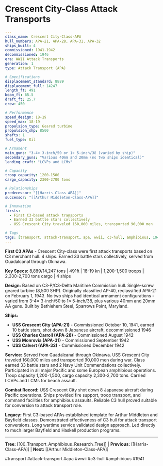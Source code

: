 # Crescent City-Class Attack Transports

```yaml
---
class_name: Crescent City-Class-APA
hull_numbers: APA-21, APA-28, APA-31, APA-32
ships_built: 4
commissioned: 1941-1942
decommissioned: 1946
era: WWII Attack Transports
generation: 1
type: Attack Transport (APA)

# Specifications
displacement_standard: 8889
displacement_full: 14247
length_ft: 491
beam_ft: 65.5
draft_ft: 25.7
crew: 450

# Performance
speed_design: 18-19
speed_max: 18-19
propulsion_type: Geared turbine
propulsion_shp: 8500
shafts: 1
fuel_type: Oil

# Armament
main_guns: "3-4× 3-inch/50 or 1× 5-inch/38 (varied by ship)"
secondary_guns: "Various 40mm and 20mm (no two ships identical)"
landing_craft: "LCVPs and LCMs"

# Capacity
troop_capacity: 1200-1500
cargo_capacity: 2300-2700 tons

# Relationships
predecessor: "[[Harris-Class-APA]]"
successor: "[[Arthur Middleton-Class-APA]]"

# Innovation
firsts:
  - First C3-based attack transports
  - Earned 33 battle stars collectively
  - USS Crescent City traveled 160,000 miles, transported 90,000 men

# Tags
tags: [transport, attack-transport, apa, wwii, c3-hull, amphibious, 1941]
---
```

**First C3 APAs** - Crescent City-class were first attack transports based on C3 merchant hull. 4 ships. Earned 33 battle stars collectively, served from Guadalcanal through Okinawa.

**Key Specs:** 8,889/14,247 tons | 491ft | 18-19 kn | 1,200-1,500 troops | 2,300-2,700 tons cargo | 4 ships

**Design:** Based on C3-P/C3-Delta Maritime Commission hull. Single-screw geared turbine (8,500 SHP). Originally classified AP-40, reclassified APA-21 on February 1, 1943. No two ships had identical armament configurations - varied from 3-4× 3-inch/50 to 1× 5-inch/38, plus various 40mm and 20mm AA guns. Built by Bethlehem Steel, Sparrows Point, Maryland.

**Ships:**
- **USS Crescent City (APA-21)** - Commissioned October 10, 1941, earned 10 battle stars, shot down 8 Japanese aircraft, decommissioned 1946
- **USS Charles Carroll (APA-28)** - Commissioned August 1942
- **USS Monrovia (APA-31)** - Commissioned September 1942
- **USS Calvert (APA-32)** - Commissioned December 1942

**Service:** Served from Guadalcanal through Okinawa. USS Crescent City traveled 160,000 miles and transported 90,000 men during war. Class earned 33 battle stars and 2 Navy Unit Commendations collectively. Participated in all major Pacific and some European amphibious operations. Troop capacity 1,200-1,500, cargo capacity 2,300-2,700 tons. Carried LCVPs and LCMs for beach assault.

**Combat Record:** USS Crescent City shot down 8 Japanese aircraft during Pacific operations. Ships provided fire support, troop transport, and command facilities for amphibious assaults. Reliable C3 hull proved suitable for conversion to attack transport role.

**Legacy:** First C3-based APAs established template for Arthur Middleton and Bayfield classes. Demonstrated effectiveness of C3 hull for attack transport conversions. Long wartime service validated design approach. Led directly to much larger Bayfield and Haskell production programs.

---
**Tree:** [[00_Transport_Amphibious_Research_Tree]] | **Previous:** [[Harris-Class-APA]] | **Next:** [[Arthur Middleton-Class-APA]]

#transport #attack-transport #apa #wwii #c3-hull #amphibious #1941
